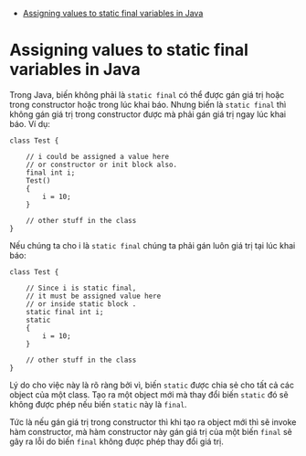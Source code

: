 - [Assigning values to static final variables in Java](#assigning-values-to-static-final-variables-in-java)

# Assigning values to static final variables in Java

Trong Java, biến không phải là `static final` có thể được gán giá trị hoặc trong constructor hoặc trong lúc khai báo. Nhưng biến là `static final` thì không gán giá trị trong constructor được mà phải gán giá trị ngay lúc khai báo.
Ví dụ:
```
class Test { 

	// i could be assigned a value here 
	// or constructor or init block also. 
	final int i; 
	Test() 
	{ 
		i = 10; 
	} 

	// other stuff in the class 
} 
```

Nếu chúng ta cho i là `static final` chúng ta phải gán luôn giá trị tại lúc khai báo:
```
class Test { 

	// Since i is static final, 
	// it must be assigned value here 
	// or inside static block . 
	static final int i; 
	static
	{ 
		i = 10; 
	} 

	// other stuff in the class 
} 
``` 

Lý do cho việc này là rõ ràng bởi vì, biến `static` được chia sẻ cho tất cả các object của một class. Tạo ra một object mới mà thay đổi biến `static` đó sẽ không được phép nếu biến `static` này là `final`.
 
Tức là nếu gán giá trị trong constructor thì khi tạo ra object mới thì sẽ invoke hàm constructor, mà hàm constructor này gán giá trị của một biến `final` sẽ gây ra lỗi do biến `final` không được phép thay đổi giá trị.
